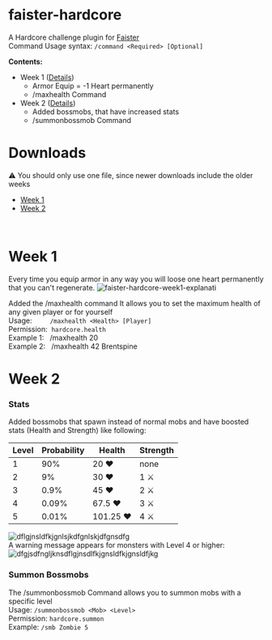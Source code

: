 # faister-hardcore
A Hardcore challenge plugin for [Faister](https://twitch.tv/faisterino)
<br>Command Usage syntax: `/command <Required> [Optional]`
 
**Contents:**
* Week 1 ([Details](#week-1))
  * Armor Equip = -1 Heart permanently
  * /maxhealth Command  
* Week 2 ([Details](#week-2))
  * Added bossmobs, that have increased stats
  * /summonbossmob Command  


 # <a name="downloads"></a> Downloads
 ⚠ You should only use one file, since newer downloads include the older weeks
 * [Week 1](https://github.com/brentspine/faister-hardcore/blob/main/out/faisterhardcore-1.0-SNAPSHOT.jar?raw=true)
 * [Week 2](https://github.com/brentspine/faister-hardcore/blob/main/out/faisterhardcore-2.0-SNAPSHOT.jar?raw=true)
<br>

# <a name="week-1"></a> Week 1
Every time you equip armor in any way you will loose one heart permanently that you can't regenerate.
![faister-hardcore-week1-explanati](https://user-images.githubusercontent.com/55391576/162583791-8bcefafb-b4ea-4ea8-8c56-34e3d1f5007f.gif)

Added the /maxhealth command
It allows you to set the maximum health of any given player or for yourself
<br>Usage: &nbsp; &nbsp; &nbsp; &nbsp; `/maxhealth <Health> [Player]` 
<br>Permission: &nbsp;`hardcore.health`
<br>Example 1: &nbsp; /maxhealth 20
<br>Example 2: &nbsp; /maxhealth 42 Brentspine

# <a name="week-2"></a> Week 2

### Stats
Added bossmobs that spawn instead of normal mobs and have boosted stats (Health and Strength) like following: <br>
 
 | Level   | Probability    | Health     | Strength    |
 | ------- | -------------- | ---------- | ----------- |
 | 1       | 90%            | 20 ❤      | none        |
 | 2       | 9%             | 30 ❤      | 1 ⚔         |
 | 3       | 0.9%           | 45 ❤      | 2 ⚔         |
 | 4       | 0.09%          | 67.5 ❤    | 3 ⚔         |
 | 5       | 0.01%          | 101.25 ❤  | 4 ⚔         |
 
 ![dflgjnsldfkjgnlsjkdfgnlskjdfgnsdfg](https://user-images.githubusercontent.com/55391576/162584688-1f070797-1035-4c72-b71f-695bf71a80e8.JPG)
 <br>A warning message appears for monsters with Level 4 or higher: <br>
![dfgjsdfngljknsdflgjnsdlfkjgnsldfkjgnsldfjkg](https://user-images.githubusercontent.com/55391576/162584815-16576dc5-8871-4d4a-be49-df9f79e1ccb3.JPG)

### Summon Bossmobs
The /summonbossmob Command allows you to summon mobs with a specific level
<br>Usage: `/summonbossmob <Mob> <Level>` 
<br>Permission: `hardcore.summon`
<br>Example: `/smb Zombie 5`
